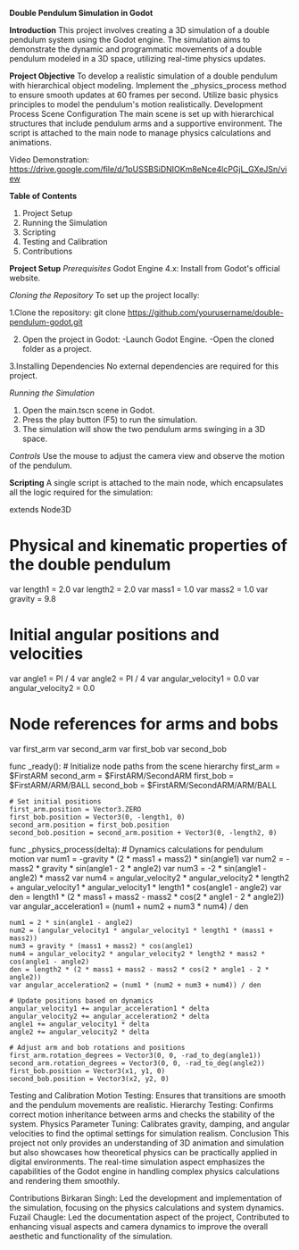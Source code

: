 **Double Pendulum Simulation in Godot**

**Introduction**
This project involves creating a 3D simulation of a double pendulum system using the Godot engine. The simulation aims to demonstrate the dynamic and programmatic movements of a double pendulum modeled in a 3D space, utilizing real-time physics updates.

**Project Objective**
To develop a realistic simulation of a double pendulum with hierarchical object modeling.
Implement the _physics_process method to ensure smooth updates at 60 frames per second.
Utilize basic physics principles to model the pendulum's motion realistically.
Development Process
Scene Configuration
The main scene is set up with hierarchical structures that include pendulum arms and a supportive environment. The script is attached to the main node to manage physics calculations and animations.

Video Demonstration: https://drive.google.com/file/d/1pUSSBSiDNIOKm8eNce4lcPGjL_GXeJSn/view 

**Table of Contents**
1. Project Setup
2. Running the Simulation
3. Scripting
4. Testing and Calibration 
5. Contributions


**Project Setup** 
*Prerequisites*
Godot Engine 4.x: Install from Godot's official website.

*Cloning the Repository*
To set up the project locally:

1.Clone the repository:
git clone https://github.com/yourusername/double-pendulum-godot.git

2. Open the project in Godot:
-Launch Godot Engine.
-Open the cloned folder as a project.

3.Installing Dependencies
No external dependencies are required for this project.

*Running the Simulation*
1. Open the main.tscn scene in Godot.
2. Press the play button (F5) to run the simulation.
3. The simulation will show the two pendulum arms swinging in a 3D space.

*Controls*
Use the mouse to adjust the camera view and observe the motion of the pendulum.

**Scripting**
A single script is attached to the main node, which encapsulates all the logic required for the simulation:

extends Node3D

# Physical and kinematic properties of the double pendulum
var length1 = 2.0
var length2 = 2.0
var mass1 = 1.0
var mass2 = 1.0
var gravity = 9.8

# Initial angular positions and velocities
var angle1 = PI / 4
var angle2 = PI / 4
var angular_velocity1 = 0.0
var angular_velocity2 = 0.0

# Node references for arms and bobs
var first_arm
var second_arm
var first_bob
var second_bob

func _ready():
    # Initialize node paths from the scene hierarchy
    first_arm = $FirstARM
    second_arm = $FirstARM/SecondARM
    first_bob = $FirstARM/ARM/BALL
    second_bob = $FirstARM/SecondARM/ARM/BALL

    # Set initial positions
    first_arm.position = Vector3.ZERO
    first_bob.position = Vector3(0, -length1, 0)
    second_arm.position = first_bob.position
    second_bob.position = second_arm.position + Vector3(0, -length2, 0)

func _physics_process(delta):
    # Dynamics calculations for pendulum motion
    var num1 = -gravity * (2 * mass1 + mass2) * sin(angle1)
    var num2 = -mass2 * gravity * sin(angle1 - 2 * angle2)
    var num3 = -2 * sin(angle1 - angle2) * mass2
    var num4 = angular_velocity2 * angular_velocity2 * length2 + angular_velocity1 * angular_velocity1 * length1 * cos(angle1 - angle2)
    var den = length1 * (2 * mass1 + mass2 - mass2 * cos(2 * angle1 - 2 * angle2))
    var angular_acceleration1 = (num1 + num2 + num3 * num4) / den

    num1 = 2 * sin(angle1 - angle2)
    num2 = (angular_velocity1 * angular_velocity1 * length1 * (mass1 + mass2))
    num3 = gravity * (mass1 + mass2) * cos(angle1)
    num4 = angular_velocity2 * angular_velocity2 * length2 * mass2 * cos(angle1 - angle2)
    den = length2 * (2 * mass1 + mass2 - mass2 * cos(2 * angle1 - 2 * angle2))
    var angular_acceleration2 = (num1 * (num2 + num3 + num4)) / den

    # Update positions based on dynamics
    angular_velocity1 += angular_acceleration1 * delta
    angular_velocity2 += angular_acceleration2 * delta
    angle1 += angular_velocity1 * delta
    angle2 += angular_velocity2 * delta

    # Adjust arm and bob rotations and positions
    first_arm.rotation_degrees = Vector3(0, 0, -rad_to_deg(angle1))
    second_arm.rotation_degrees = Vector3(0, 0, -rad_to_deg(angle2))
    first_bob.position = Vector3(x1, y1, 0)
    second_bob.position = Vector3(x2, y2, 0)
Testing and Calibration
Motion Testing: Ensures that transitions are smooth and the pendulum movements are realistic.
Hierarchy Testing: Confirms correct motion inheritance between arms and checks the stability of the system.
Physics Parameter Tuning: Calibrates gravity, damping, and angular velocities to find the optimal settings for simulation realism.
Conclusion
This project not only provides an understanding of 3D animation and simulation but also showcases how theoretical physics can be practically applied in digital environments. The real-time simulation aspect emphasizes the capabilities of the Godot engine in handling complex physics calculations and rendering them smoothly.

Contributions
Birkaran Singh: Led the development and implementation of the simulation, focusing on the physics calculations and system dynamics.
Fuzail Chaugle: Led the documentation aspect of the project, Contributed to enhancing visual aspects and camera dynamics to improve the overall aesthetic and functionality of the simulation.


